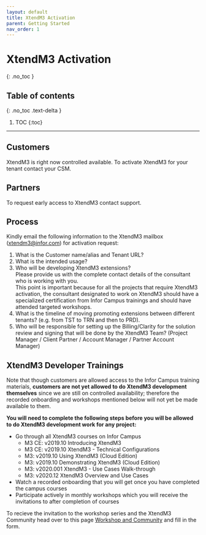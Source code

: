 ```yaml
---
layout: default
title: XtendM3 Activation
parent: Getting Started
nav_order: 1
---
```


# XtendM3 Activation
{: .no_toc }

## Table of contents
{: .no_toc .text-delta }

1. TOC
{:toc}

---

## Customers
XtendM3 is right now controlled available. To activate XtendM3 for your tenant contact your CSM.  


## Partners
To request early access to XtendM3 contact support.

## Process
Kindly email the following information to the XtendM3 mailbox ([xtendm3@infor.com](mailto://xtendm3@infor.com)) for activation request:     
1. What is the Customer name/alias and Tenant URL?
2. What is the intended usage?  
3. Who will be developing XtendM3 extensions?  
Please provide us with the complete contact details of the consultant who is working with you.  
This point is important because for all the projects that require XtendM3 activation, the consultant designated to work on XtendM3 should have a specialized certification from Infor Campus trainings and should have attended targeted workshops. 
4. What is the timeline of moving promoting extensions between different tenants? (e.g. from TST to TRN and then to PRD).  
5. Who will be responsible for setting up the Billing/Clarity for the solution review and signing that will be done by the XtendM3 Team? (Project Manager / Client Partner / Account Manager / Partner Account Manager)  

## XtendM3 Developer Trainings
Note that though customers are allowed access to the Infor Campus training materials, **customers are not yet allowed to do XtendM3 development themselves** since we are still on controlled availability; therefore the recorded onboarding and workshops mentioned below will not yet be made available to them.

**You will need to complete the following steps before you will be allowed to do XtendM3 development work for any project:**   

- Go through all XtendM3 courses on Infor Campus
  - M3 CE: v2019.10 Introducing XtendM3
  - M3 CE: v2019.10 XtendM3 - Technical Configurations
  - M3: v2019.10 Using XtendM3 (Cloud Edition)
  - M3: v2019.10 Demonstrating XtendM3 (Cloud Edition)
  - M3: v2020.001 XtendM3 - Use Cases Walk-through
  - M3: v2020.12 XtendM3 Overview and Use Cases
- Watch a recorded onboarding that you will get once you have completed the campus courses
- Participate actively in monthly workshops which you will receive the invitations to after completion of courses

To recieve the invitation to the workshop series and the XtendM3 Community head over to this page [Workshop and Community](../workshop-and-community) and fill in the form.